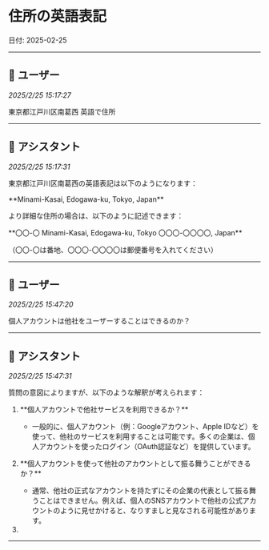 # 住所の英語表記

日付: 2025-02-25

---

## 👤 ユーザー
*2025/2/25 15:17:27*

東京都江戸川区南葛西 英語で住所

---

## 🤖 アシスタント
*2025/2/25 15:17:31*

東京都江戸川区南葛西の英語表記は以下のようになります：

\*\*Minami-Kasai, Edogawa-ku, Tokyo, Japan\*\*  

より詳細な住所の場合は、以下のように記述できます：

\*\*〇〇-〇 Minami-Kasai, Edogawa-ku, Tokyo 〇〇〇-〇〇〇〇, Japan\*\*  

（〇〇-〇は番地、〇〇〇-〇〇〇〇は郵便番号を入れてください）

---

## 👤 ユーザー
*2025/2/25 15:47:20*

個人アカウントは他社をユーザーすることはできるのか？

---

## 🤖 アシスタント
*2025/2/25 15:47:31*

質問の意図によりますが、以下のような解釈が考えられます：

1. \*\*個人アカウントで他社サービスを利用できるか？\*\*  
   - 一般的に、個人アカウント（例：Googleアカウント、Apple IDなど）を使って、他社のサービスを利用することは可能です。多くの企業は、個人アカウントを使ったログイン（OAuth認証など）を提供しています。

2. \*\*個人アカウントを使って他社のアカウントとして振る舞うことができるか？\*\*  
   - 通常、他社の正式なアカウントを持たずにその企業の代表として振る舞うことはできません。例えば、個人のSNSアカウントで他社の公式アカウントのように見せかけると、なりすましと見なされる可能性があります。

3.

---
